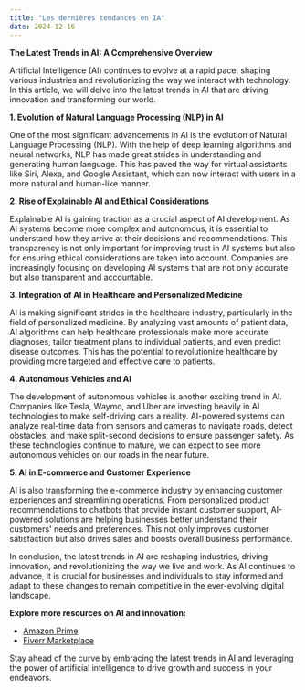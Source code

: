 ```yaml
---
title: "Les dernières tendances en IA"
date: 2024-12-16
---
```


**The Latest Trends in AI: A Comprehensive Overview**

Artificial Intelligence (AI) continues to evolve at a rapid pace, shaping various industries and revolutionizing the way we interact with technology. In this article, we will delve into the latest trends in AI that are driving innovation and transforming our world.

**1. Evolution of Natural Language Processing (NLP) in AI**

One of the most significant advancements in AI is the evolution of Natural Language Processing (NLP). With the help of deep learning algorithms and neural networks, NLP has made great strides in understanding and generating human language. This has paved the way for virtual assistants like Siri, Alexa, and Google Assistant, which can now interact with users in a more natural and human-like manner.

**2. Rise of Explainable AI and Ethical Considerations**

Explainable AI is gaining traction as a crucial aspect of AI development. As AI systems become more complex and autonomous, it is essential to understand how they arrive at their decisions and recommendations. This transparency is not only important for improving trust in AI systems but also for ensuring ethical considerations are taken into account. Companies are increasingly focusing on developing AI systems that are not only accurate but also transparent and accountable.

**3. Integration of AI in Healthcare and Personalized Medicine**

AI is making significant strides in the healthcare industry, particularly in the field of personalized medicine. By analyzing vast amounts of patient data, AI algorithms can help healthcare professionals make more accurate diagnoses, tailor treatment plans to individual patients, and even predict disease outcomes. This has the potential to revolutionize healthcare by providing more targeted and effective care to patients.

**4. Autonomous Vehicles and AI**

The development of autonomous vehicles is another exciting trend in AI. Companies like Tesla, Waymo, and Uber are investing heavily in AI technologies to make self-driving cars a reality. AI-powered systems can analyze real-time data from sensors and cameras to navigate roads, detect obstacles, and make split-second decisions to ensure passenger safety. As these technologies continue to mature, we can expect to see more autonomous vehicles on our roads in the near future.

**5. AI in E-commerce and Customer Experience**

AI is also transforming the e-commerce industry by enhancing customer experiences and streamlining operations. From personalized product recommendations to chatbots that provide instant customer support, AI-powered solutions are helping businesses better understand their customers' needs and preferences. This not only improves customer satisfaction but also drives sales and boosts overall business performance.

In conclusion, the latest trends in AI are reshaping industries, driving innovation, and revolutionizing the way we live and work. As AI continues to advance, it is crucial for businesses and individuals to stay informed and adapt to these changes to remain competitive in the ever-evolving digital landscape.

**Explore more resources on AI and innovation:**

- [Amazon Prime](https://www.amazon.fr/amazonprime?_encoding=UTF8&primeCampaignId=prime_assoc_ft&tag=zenzen0d-21France)
- [Fiverr Marketplace](https://go.fiverr.com/visit/?bta=1071918&brand=fiverrmarketplace)

Stay ahead of the curve by embracing the latest trends in AI and leveraging the power of artificial intelligence to drive growth and success in your endeavors.